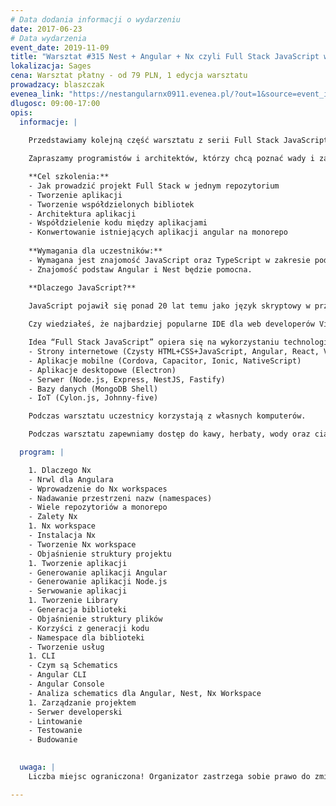 ```yaml
---
# Data dodania informacji o wydarzeniu
date: 2017-06-23
# Data wydarzenia
event_date: 2019-11-09
title: "Warsztat #315 Nest + Angular + Nx czyli Full Stack JavaScript w monorepo"
lokalizacja: Sages
cena: Warsztat płatny - od 79 PLN, 1 edycja warsztatu
prowadzacy: blaszczak
evenea_link: "https://nestangularnx0911.evenea.pl/?out=1&source=event_iframe"
dlugosc: 09:00-17:00
opis:
  informacje: |
    
    Przedstawiamy kolejną część warsztatu z serii Full Stack JavaScript, w którym zapoznamy się ze sposobem zarządzania projektem Full Stack JavaScript opartym o jeden code base (monorepo) wykorzystując technologie Nx Workspace, Angular, Nest, Express.

    Zapraszamy programistów i architektów, którzy chcą poznać wady i zalety rozwiązania monorepo. Czyli przechowywania całego kodu projektu JavaScript w jednym repozytorium.

    **Cel szkolenia:**
    - Jak prowadzić projekt Full Stack w jednym repozytorium
    - Tworzenie aplikacji
    - Tworzenie współdzielonych bibliotek
    - Architektura aplikacji
    - Współdzielenie kodu między aplikacjami
    - Konwertowanie istniejących aplikacji angular na monorepo
    
    **Wymagania dla uczestników:**
    - Wymagana jest znajomość JavaScript oraz TypeScript w zakresie podstawowym.
    - Znajomość podstaw Angular i Nest będzie pomocna.

    **Dlaczego JavaScript?**
      
    JavaScript pojawił się ponad 20 lat temu jako język skryptowy w przeglądarkach internetowych, czyli po stronie klienta. Później zawitał też po stronie serwera jako Node.js, a dalszy jego rozwój pozwala nam dziś budować aplikacje mobilne, desktopowe, programować bazy danych, a nawet roboty.

    Czy wiedziałeś, że najbardziej popularne IDE dla web developerów Visual Studio Code jest napisane w TypeScript HTML i CSS?

    Idea “Full Stack JavaScript” opiera się na wykorzystaniu technologii webowych, HTML, CSS i JavaScript we wszystkich etapach budowy aplikacji:
    - Strony internetowe (Czysty HTML+CSS+JavaScript, Angular, React, Vue)
    - Aplikacje mobilne (Cordova, Capacitor, Ionic, NativeScript)
    - Aplikacje desktopowe (Electron)
    - Serwer (Node.js, Express, NestJS, Fastify)
    - Bazy danych (MongoDB Shell)
    - IoT (Cylon.js, Johnny-five)

    Podczas warsztatu uczestnicy korzystają z własnych komputerów.

    Podczas warsztatu zapewniamy dostęp do kawy, herbaty, wody oraz ciastek. W porze obiadowej zapewniamy pizzę w wersji mięsnej lub wegetariańskiej.

  program: |

    1. Dlaczego Nx
    - Nrwl dla Angulara
    - Wprowadzenie do Nx workspaces
    - Nadawanie przestrzeni nazw (namespaces)
    - Wiele repozytoriów a monorepo
    - Zalety Nx
    1. Nx workspace
    - Instalacja Nx
    - Tworzenie Nx workspace
    - Objaśnienie struktury projektu
    1. Tworzenie aplikacji
    - Generowanie aplikacji Angular
    - Generowanie aplikacji Node.js
    - Serwowanie aplikacji
    1. Tworzenie Library
    - Generacja biblioteki
    - Objaśnienie struktury plików
    - Korzyści z generacji kodu
    - Namespace dla biblioteki
    - Tworzenie usług
    1. CLI
    - Czym są Schematics
    - Angular CLI
    - Angular Console
    - Analiza schematics dla Angular, Nest, Nx Workspace
    1. Zarządzanie projektem
    - Serwer developerski
    - Lintowanie
    - Testowanie
    - Budowanie
   

  uwaga: |
    Liczba miejsc ograniczona! Organizator zastrzega sobie prawo do zmiany lokalizacji wydarzenia oraz jego odwołania w przypadku niezgłoszenia się minimalnej liczby uczestników.

---
```

